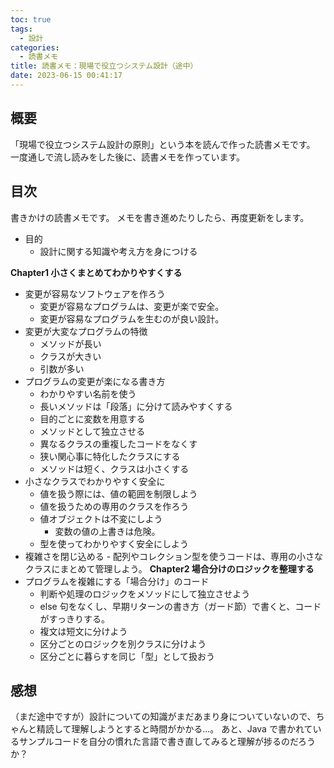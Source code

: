 ```yaml
---
toc: true
tags:
  - 設計
categories:
  - 読書メモ
title: 読書メモ：現場で役立つシステム設計（途中）
date: 2023-06-15 00:41:17
---
```


## 概要

「現場で役立つシステム設計の原則」という本を読んで作った読書メモです。
一度通しで流し読みをした後に、読書メモを作っています。

## 目次

<!-- toc -->

<!--more-->

書きかけの読書メモです。
メモを書き進めたりしたら、再度更新をします。

- 目的
  - 設計に関する知識や考え方を身につける

**Chapter1 小さくまとめてわかりやすくする**

- 変更が容易なソフトウェアを作ろう
  - 変更が容易なプログラムは、変更が楽で安全。
  - 変更が容易なプログラムを生むのが良い設計。
- 変更が大変なプログラムの特徴
  - メソッドが長い
  - クラスが大きい
  - 引数が多い
- プログラムの変更が楽になる書き方
  - わかりやすい名前を使う
  - 長いメソッドは「段落」に分けて読みやすくする
  - 目的ごとに変数を用意する
  - メソッドとして独立させる
  - 異なるクラスの重複したコードをなくす
  - 狭い関心事に特化したクラスにする
  - メソッドは短く、クラスは小さくする
- 小さなクラスでわかりやすく安全に
  - 値を扱う際には、値の範囲を制限しよう
  - 値を扱うための専用のクラスを作ろう
  - 値オブジェクトは不変にしよう
    - 変数の値の上書きは危険。
  - 型を使ってわかりやすく安全にしよう
- 複雑さを閉じ込める - 配列やコレクション型を使うコードは、専用の小さなクラスにまとめて管理しよう。
  **Chapter2 場合分けのロジックを整理する**
- プログラムを複雑にする「場合分け」のコード
  - 判断や処理のロジックをメソッドにして独立させよう
  - else 句をなくし、早期リターンの書き方（ガード節）で書くと、コードがすっきりする。
  - 複文は短文に分けよう
  - 区分ごとのロジックを別クラスに分けよう
  - 区分ごとに暮らすを同じ「型」として扱おう

## 感想

（まだ途中ですが）設計についての知識がまだあまり身についていないので、ちゃんと精読して理解しようとすると時間がかかる...。
あと、Java で書かれているサンプルコードを自分の慣れた言語で書き直してみると理解が捗るのだろうか？
